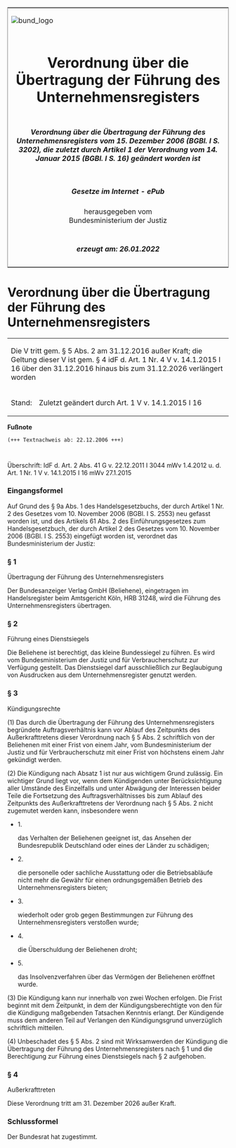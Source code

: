 <span id="DECKBLATT.html"></span>

<table border="0" frame="border" width="100%">

<tr valign="top">

<td align="left">

![bund\_logo](BfJ_2021_Web_de_de.gif)

</td>

<td align="right">

 

</td>

</tr>

<tr align="center" valign="middle">

<td colspan="2">

# Verordnung über die Übertragung der Führung des Unternehmensregisters

</td>

</tr>

<tr align="center" valign="middle">

<td colspan="2">

##### Verordnung über die Übertragung der Führung des Unternehmensregisters vom 15. Dezember 2006 (BGBl. I S. 3202), die zuletzt durch Artikel 1 der Verordnung vom 14. Januar 2015 (BGBl. I S. 16) geändert worden ist

</td>

</tr>

<tr align="center" valign="middle">

<td colspan="2">

  
  

##### Gesetze im Internet - ePub  
  
herausgegeben vom  
Bundesministerium der Justiz

</td>

</tr>

<tr align="center" valign="bottom">

<td colspan="2">

  
  

##### erzeugt am: 26.01.2022

</td>

</tr>

</table>

<span id="BJNR320200006.html"></span>

# Verordnung über die Übertragung der Führung des Unternehmensregisters

<div>

<div class="jnhtml">

<table width="100%">

<colgroup>

<col width="10%">

</col>

<col width="90%">

</col>

</colgroup>

<tr>

<td class="StandkommentarAufh" colspan="2">

Die V tritt gem. § 5 Abs. 2 am 31.12.2016 außer Kraft; die Geltung
dieser V ist gem. § 4 idF d. Art. 1 Nr. 4 V v. 14.1.2015 I 16 über den
31.12.2016 hinaus bis zum 31.12.2026 verlängert worden

</div>

</div>

</td>

</tr>

<tr>

<td>

Stand:

</td>

<td>

Zuletzt geändert durch Art. 1 V v. 14.1.2015 I 16

</td>

</tr>

</table>

</div>

</div>

<div>

  
**Fußnote**

<div class="jnhtml">

<div>

<div class="jurAbsatz">

  

``` 
(+++ Textnachweis ab: 22.12.2006 +++)

 
```

Überschrift: IdF d. Art. 2 Abs. 41 G v. 22.12.2011 I 3044 mWv 1.4.2012
u. d. Art. 1 Nr. 1 V v. 14.1.2015 I 16 mWv 27.1.2015

</div>

</div>

</div>

</div>

<span id="BJNR320200006BJNE000101360.html"></span>

### Eingangsformel  

<div>

<div class="jnhtml">

<div>

<div class="jurAbsatz">

Auf Grund des § 9a Abs. 1 des Handelsgesetzbuchs, der durch Artikel 1
Nr. 2 des Gesetzes vom 10. November 2006 (BGBl. I S. 2553) neu gefasst
worden ist, und des Artikels 61 Abs. 2 des Einführungsgesetzes zum
Handelsgesetzbuch, der durch Artikel 2 des Gesetzes vom 10. November
2006 (BGBl. I S. 2553) eingefügt worden ist, verordnet das
Bundesministerium der Justiz:

</div>

</div>

</div>

</div>

<span id="BJNR320200006BJNE000201360.html"></span>

### § 1  
Übertragung der Führung des Unternehmensregisters

<div>

<div class="jnhtml">

<div>

<div class="jurAbsatz">

Der Bundesanzeiger Verlag GmbH (Beliehene), eingetragen im
Handelsregister beim Amtsgericht Köln, HRB 31248, wird die Führung des
Unternehmensregisters übertragen.

</div>

</div>

</div>

</div>

<span id="BJNR320200006BJNE000301360.html"></span>

### § 2  
Führung eines Dienstsiegels

<div>

<div class="jnhtml">

<div>

<div class="jurAbsatz">

Die Beliehene ist berechtigt, das kleine Bundessiegel zu führen. Es wird
vom Bundesministerium der Justiz und für Verbraucherschutz zur Verfügung
gestellt. Das Dienstsiegel darf ausschließlich zur Beglaubigung von
Ausdrucken aus dem Unternehmensregister genutzt werden.

</div>

</div>

</div>

</div>

<span id="BJNR320200006BJNE000401360.html"></span>

### § 3  
Kündigungsrechte

<div>

<div class="jnhtml">

<div>

<div class="jurAbsatz">

(1) Das durch die Übertragung der Führung des Unternehmensregisters
begründete Auftragsverhältnis kann vor Ablauf des Zeitpunkts des
Außerkrafttretens dieser Verordnung nach § 5 Abs. 2 schriftlich von der
Beliehenen mit einer Frist von einem Jahr, vom Bundesministerium der
Justiz und für Verbraucherschutz mit einer Frist von höchstens einem
Jahr gekündigt werden.

</div>

<div class="jurAbsatz">

(2) Die Kündigung nach Absatz 1 ist nur aus wichtigem Grund zulässig.
Ein wichtiger Grund liegt vor, wenn dem Kündigenden unter
Berücksichtigung aller Umstände des Einzelfalls und unter Abwägung der
Interessen beider Teile die Fortsetzung des Auftragsverhältnisses bis
zum Ablauf des Zeitpunkts des Außerkrafttretens der Verordnung nach § 5
Abs. 2 nicht zugemutet werden kann, insbesondere wenn

  - 1\.
    
    <div style="">
    
    das Verhalten der Beliehenen geeignet ist, das Ansehen der
    Bundesrepublik Deutschland oder eines der Länder zu schädigen;
    
    </div>

  - 2\.
    
    <div style="">
    
    die personelle oder sachliche Ausstattung oder die Betriebsabläufe
    nicht mehr die Gewähr für einen ordnungsgemäßen Betrieb des
    Unternehmensregisters bieten;
    
    </div>

  - 3\.
    
    <div style="">
    
    wiederholt oder grob gegen Bestimmungen zur Führung des
    Unternehmensregisters verstoßen wurde;
    
    </div>

  - 4\.
    
    <div style="">
    
    die Überschuldung der Beliehenen droht;
    
    </div>

  - 5\.
    
    <div style="">
    
    das Insolvenzverfahren über das Vermögen der Beliehenen eröffnet
    wurde.
    
    </div>

</div>

<div class="jurAbsatz">

(3) Die Kündigung kann nur innerhalb von zwei Wochen erfolgen. Die Frist
beginnt mit dem Zeitpunkt, in dem der Kündigungsberechtigte von den für
die Kündigung maßgebenden Tatsachen Kenntnis erlangt. Der Kündigende
muss dem anderen Teil auf Verlangen den Kündigungsgrund unverzüglich
schriftlich mitteilen.

</div>

<div class="jurAbsatz">

(4) Unbeschadet des § 5 Abs. 2 sind mit Wirksamwerden der Kündigung die
Übertragung der Führung des Unternehmensregisters nach § 1 und die
Berechtigung zur Führung eines Dienstsiegels nach § 2 aufgehoben.

</div>

</div>

</div>

</div>

<span id="BJNR320200006BJNE000502360.html"></span>

### § 4  
Außerkrafttreten

<div>

<div class="jnhtml">

<div>

<div class="jurAbsatz">

Diese Verordnung tritt am 31. Dezember 2026 außer Kraft.

</div>

</div>

</div>

</div>

<span id="BJNR320200006BJNE000701360.html"></span>

### Schlussformel  

<div>

<div class="jnhtml">

<div>

<div class="jurAbsatz">

Der Bundesrat hat zugestimmt.

</div>

</div>

</div>

</div>
